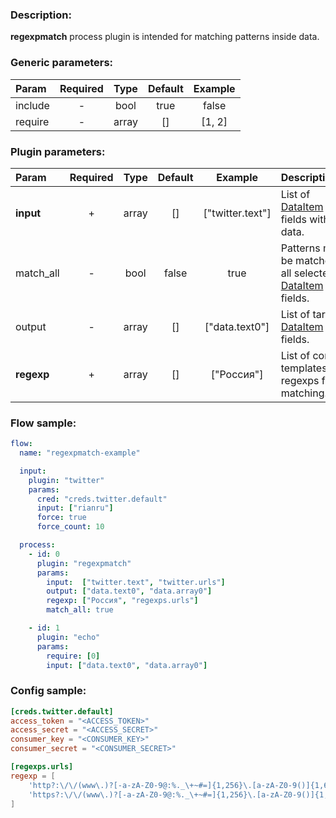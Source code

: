 ### Description:

**regexpmatch** process plugin is intended for matching patterns inside
data.


### Generic parameters:

| Param   | Required | Type  | Default | Example |
|:--------|:--------:|:-----:|:-------:|:-------:|
| include |    -     | bool  |  true   |  false  |
| require |    -     | array |   []    | [1, 2]  |


### Plugin parameters:

| Param      | Required | Type  | Default |     Example      | Description                                                                                                                |
|:-----------|:--------:|:-----:|:-------:|:----------------:|:---------------------------------------------------------------------------------------------------------------------------|
| **input**  |    +     | array |   []    | ["twitter.text"] | List of [DataItem](https://github.com/livelace/gosquito/blob/master/docs/data.md) fields with data.                        |
| match_all  |    -     | bool  |  false  |       true       | Patterns must be matched in all selected [DataItem](https://github.com/livelace/gosquito/blob/master/docs/data.md) fields. |
| output     |    -     | array |   []    |  ["data.text0"]  | List of target [DataItem](https://github.com/livelace/gosquito/blob/master/docs/data.md) fields.                           |
| **regexp** |    +     | array |   []    |    ["Россия"]    | List of config templates/raw regexps for matching.                                                                         |


### Flow sample:

```yaml
flow:
  name: "regexpmatch-example"

  input:
    plugin: "twitter"
    params:
      cred: "creds.twitter.default"
      input: ["rianru"]
      force: true
      force_count: 10

  process:
    - id: 0
      plugin: "regexpmatch"
      params:
        input:  ["twitter.text", "twitter.urls"]
        output: ["data.text0", "data.array0"]
        regexp: ["Россия", "regexps.urls"]
        match_all: true

    - id: 1
      plugin: "echo"
      params:
        require: [0]
        input: ["data.text0", "data.array0"]
```

### Config sample:

```toml
[creds.twitter.default]
access_token = "<ACCESS_TOKEN>"
access_secret = "<ACCESS_SECRET>"
consumer_key = "<CONSUMER_KEY>"
consumer_secret = "<CONSUMER_SECRET>"

[regexps.urls]
regexp = [
    'http?:\/\/(www\.)?[-a-zA-Z0-9@:%._\+~#=]{1,256}\.[a-zA-Z0-9()]{1,6}\b([-a-zA-Z0-9()@:%_\+.~#?&//=]*)',
    'https?:\/\/(www\.)?[-a-zA-Z0-9@:%._\+~#=]{1,256}\.[a-zA-Z0-9()]{1,6}\b([-a-zA-Z0-9()@:%_\+.~#?&//=]*)'
]
```

